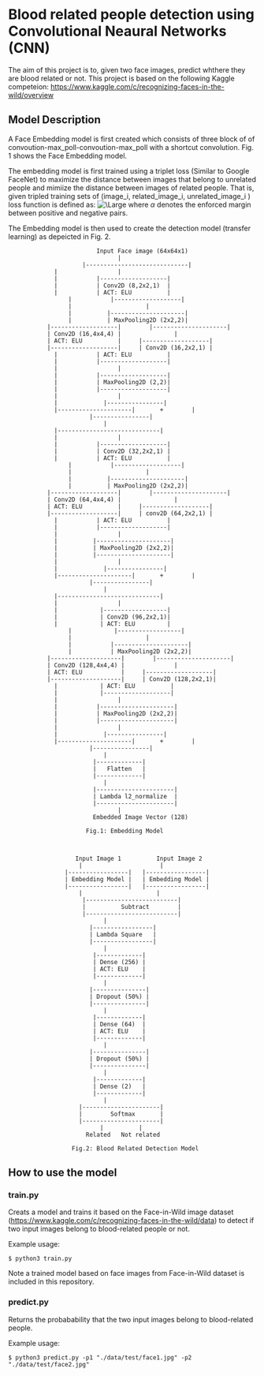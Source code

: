 # Blood related people detection using Convolutional Neaural Networks (CNN)

The aim of this project is to, given two face images, predict whthere they are blood related or not.
This project is based on the following Kaggle competeion:
https://www.kaggle.com/c/recognizing-faces-in-the-wild/overview

## Model Description

A Face Embedding model is first created which consists of three block of of convoution-max_poll-convoution-max_poll with a shortcut convolution. Fig. 1 shows the Face Embedding model.

The embedding model is first trained using a triplet loss (Similar to Google FaceNet) to maximize the distance between images that belong to unrelated people and mimiize the distance between images of related people. That is, given tripled training sets of (image_i, related_image_i, unrelated_image_i ) loss function is defined as:
<img src="https://latex.codecogs.com/svg.latex?\Large&space;loss=\sum_i{[||Embedding(Image_i)-Embedding(RelatedImage_i)||^2-||Embedding(Image_i)-Embedding(UnrelatedImage_i)||^2+\alpha]_+}" title="\Large" />
where $\alpha$ denotes the enforced margin between positive and negative pairs.

The Embedding model is then used to create the detection model (transfer learning) as depeicted in Fig. 2.



				     		 Input Face image (64x64x1)
					      		   |
	                     |-----------------------------|
			     |				   |
			     |			 |-------------------|
			     |			 | Conv2D (8,2x2,1)  | 
			     |			 | ACT: ELU          |
	        	     |			 |-------------------|
	        	     |	       			   |
	          	     |			|---------------------|
	           	     |			| MaxPooling2D (2x2,2)|
	           |-------------------|        |---------------------|
	           | Conv2D (16,4x4,4) | 	       	   |	
	           | ACT: ELU          | 	 |-------------------|
	           |-------------------|	 | Conv2D (16,2x2,1) | 
			     |			 | ACT: ELU          |
			     |			 |-------------------|
			     |				   |
			     |			 |-------------------|
			     |			 | MaxPooling2D (2,2)|
			     |			 |-------------------|
			     |				   |
			     |			   |----------------|
			     |---------------------|       +        |
						   |----------------|
							   |
			     |-----------------------------|
			     |				   |
			     |			 |-------------------|
			     |			 | Conv2D (32,2x2,1) | 
			     |			 | ACT: ELU          |
	        	     |			 |-------------------|
	        	     |	       			   |
	          	     |			|---------------------|
	           	     |			| MaxPooling2D (2x2,2)|
	           |-------------------|        |---------------------|
	           | Conv2D (64,4x4,4) | 	       	   |	
	           | ACT: ELU          | 	 |-------------------|
	           |-------------------|	 | conv2D (64,2x2,1) | 
			     |			 | ACT: ELU          |
			     |			 |-------------------|
			     |				   |
			     |			|---------------------|
			     |			| MaxPooling2D (2x2,2)|
			     |			|---------------------|
			     |				   |
			     |			   |----------------|
			     |---------------------|       +        |
						   |----------------|
							   |
			     |-----------------------------|
			     |				   |
			     |			  |------------------|
			     |			  | Conv2D (96,2x2,1)| 
			     |			  | ACT: ELU         |
	        	     |			  |------------------|
	        	     |	       			   |
	          	     |			 |---------------------|
	           	     |			 | MaxPooling2D (2x2,2)|
	           |--------------------|        |---------------------|
	           | Conv2D (128,4x4,4) | 	     	   |	
	           | ACT: ELU           | 	  |-------------------|
	           |--------------------|	  | Conv2D (128,2x2,1)| 
			     |			  | ACT: ELU          |
			     |			  |-------------------|
			     |				   |
			     |			 |---------------------|
			     |			 | MaxPooling2D (2x2,2)|
			     |			 |---------------------|
			     |				   |
			     |			   |----------------|
			     |---------------------|       +        |
						   |----------------|
							   |
						    |-------------| 
						    |   Flatten   | 
						    |-------------|
							   |
					        |----------------------| 
					        | Lambda l2_normalize  | 
					        |----------------------|
						           |
	 				        Embedded Image Vector (128)

					      Fig.1: Embedding Model



					   Input Image 1          Input Image 2
						|                      |
					|-----------------|   |-----------------|
					| Embedding Model |   | Embedding Model |
					|-----------------|   |-----------------|
						|                     |
					     |--------------------------|
					     |          Subtract        |
					     |--------------------------|
							   |
						   |-----------------|
						   | Lambda Square   |
						   |-----------------|
							   |
						    |-------------|
						    | Dense (256) |
						    | ACT: ELU    |
						    |-------------|
							   |
						   |---------------|
						   | Dropout (50%) |
						   |---------------|
							   |
						    |-------------|
						    | Dense (64)  |
						    | ACT: ELU    |
						    |-------------|
							   |
						   |---------------|
						   | Dropout (50%) |
						   |---------------|
							   |
						    |-------------|
						    | Dense (2)   |
						    |-------------|
							   |
						|----------------------|
						|        Softmax       |
						|----------------------|
						      |	         |
						  Related   Not related
					           
					  Fig.2: Blood Related Detection Model



 
## How to use the model

### train.py
Creats a model and trains it based on the Face-in-Wild image dataset (https://www.kaggle.com/c/recognizing-faces-in-the-wild/data) to detect if two input images belong to blood-related people or not.

Example usage:
```
$ python3 train.py
```
Note a trained model based on face images from Face-in-Wild dataset is included in this repository.


### predict.py
Returns the probabability that the two input images belong to blood-related people.

Example usage:
```
$ python3 predict.py -p1 "./data/test/face1.jpg" -p2 "./data/test/face2.jpg"
```


